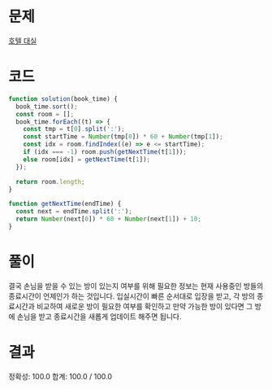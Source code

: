 # 문제

[호텔 대실](https://school.programmers.co.kr/learn/courses/30/lessons/155651#)

# 코드

```javascript
function solution(book_time) {
  book_time.sort();
  const room = [];
  book_time.forEach((t) => {
    const tmp = t[0].split(':');
    const startTime = Number(tmp[0]) * 60 + Number(tmp[1]);
    const idx = room.findIndex((e) => e <= startTime);
    if (idx === -1) room.push(getNextTime(t[1]));
    else room[idx] = getNextTime(t[1]);
  });

  return room.length;
}

function getNextTime(endTime) {
  const next = endTime.split(':');
  return Number(next[0]) * 60 + Number(next[1]) + 10;
}
```

# 풀이

결국 손님을 받을 수 있는 방이 있는지 여부를 위해 필요한 정보는 현재 사용중인 방들의 종료시간이 언제인가 하는 것입니다. 입실시간이 빠른 순서대로 입장을 받고, 각 방의 종료시간과 비교하여 새로운 방이 필요한 여부를 확인하고 만약 가능한 방이 있다면 그 방에 손님을 받고 종료시간을 새롭게 업데이트 해주면 됩니다.

# 결과

정확성: 100.0
합계: 100.0 / 100.0
